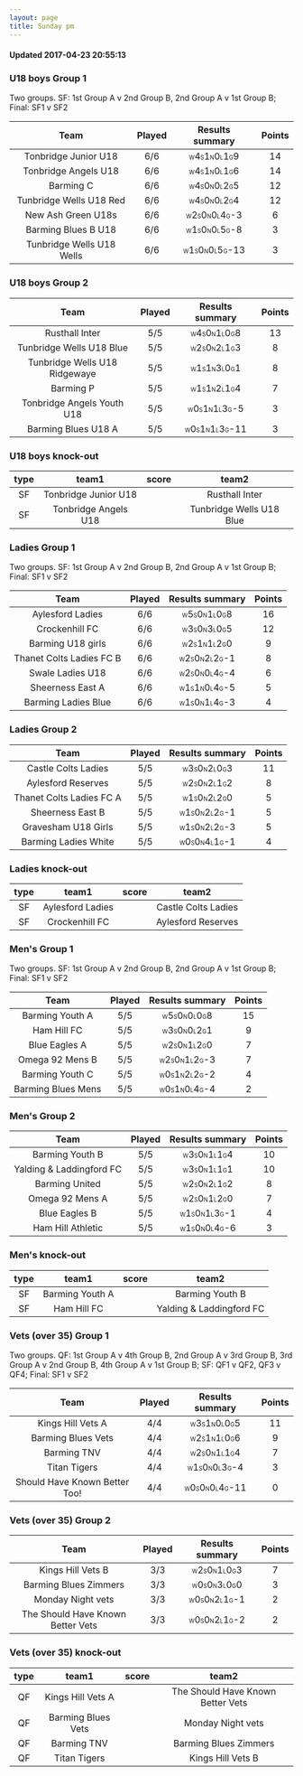 ```yaml
---
layout: page
title: Sunday pm
---
```


#### Updated 2017-04-23 20:55:13 
### U18 boys Group 1
 Two groups. SF: 1st Group A v 2nd Group B, 2nd Group A v 1st Group B; Final: SF1 v SF2

|           Team            |  Played  |                                                      Results summary                                                       |  Points  |
|:-------------------------:|:--------:|:--------------------------------------------------------------------------------------------------------------------------:|:--------:|
|   Tonbridge Junior U18    |   6/6    |  <font size="1">W</font>4<font size="1">S</font>1<font size="1">N</font>0<font size="1">L</font>1<font size="1">G</font>9  |    14    |
|   Tonbridge Angels U18    |   6/6    |  <font size="1">W</font>4<font size="1">S</font>1<font size="1">N</font>0<font size="1">L</font>1<font size="1">G</font>6  |    14    |
|         Barming C         |   6/6    |  <font size="1">W</font>4<font size="1">S</font>0<font size="1">N</font>0<font size="1">L</font>2<font size="1">G</font>5  |    12    |
|  Tunbridge Wells U18 Red  |   6/6    |  <font size="1">W</font>4<font size="1">S</font>0<font size="1">N</font>0<font size="1">L</font>2<font size="1">G</font>4  |    12    |
|    New Ash Green U18s     |   6/6    | <font size="1">W</font>2<font size="1">S</font>0<font size="1">N</font>0<font size="1">L</font>4<font size="1">G</font>-3  |    6     |
|    Barming Blues B U18    |   6/6    | <font size="1">W</font>1<font size="1">S</font>0<font size="1">N</font>0<font size="1">L</font>5<font size="1">G</font>-8  |    3     |
| Tunbridge Wells U18 Wells |   6/6    | <font size="1">W</font>1<font size="1">S</font>0<font size="1">N</font>0<font size="1">L</font>5<font size="1">G</font>-13 |    3     |



### U18 boys Group 2

|             Team              |  Played  |                                                      Results summary                                                       |  Points  |
|:-----------------------------:|:--------:|:--------------------------------------------------------------------------------------------------------------------------:|:--------:|
|        Rusthall Inter         |   5/5    |  <font size="1">W</font>4<font size="1">S</font>0<font size="1">N</font>1<font size="1">L</font>0<font size="1">G</font>8  |    13    |
|   Tunbridge Wells U18 Blue    |   5/5    |  <font size="1">W</font>2<font size="1">S</font>0<font size="1">N</font>2<font size="1">L</font>1<font size="1">G</font>3  |    8     |
| Tunbridge Wells U18 Ridgewaye |   5/5    |  <font size="1">W</font>1<font size="1">S</font>1<font size="1">N</font>3<font size="1">L</font>0<font size="1">G</font>1  |    8     |
|           Barming P           |   5/5    |  <font size="1">W</font>1<font size="1">S</font>1<font size="1">N</font>2<font size="1">L</font>1<font size="1">G</font>4  |    7     |
|  Tonbridge Angels Youth U18   |   5/5    | <font size="1">W</font>0<font size="1">S</font>1<font size="1">N</font>1<font size="1">L</font>3<font size="1">G</font>-5  |    3     |
|      Barming Blues U18 A      |   5/5    | <font size="1">W</font>0<font size="1">S</font>1<font size="1">N</font>1<font size="1">L</font>3<font size="1">G</font>-11 |    3     |



### U18 boys knock-out
 

|  type  |        team1         |  score  |          team2           |
|:------:|:--------------------:|:-------:|:------------------------:|
|   SF   | Tonbridge Junior U18 |         |      Rusthall Inter      |
|   SF   | Tonbridge Angels U18 |         | Tunbridge Wells U18 Blue |


### Ladies Group 1
 Two groups. SF: 1st Group A v 2nd Group B, 2nd Group A v 1st Group B; Final: SF1 v SF2

|           Team           |  Played  |                                                      Results summary                                                      |  Points  |
|:------------------------:|:--------:|:-------------------------------------------------------------------------------------------------------------------------:|:--------:|
|     Aylesford Ladies     |   6/6    | <font size="1">W</font>5<font size="1">S</font>0<font size="1">N</font>1<font size="1">L</font>0<font size="1">G</font>8  |    16    |
|      Crockenhill FC      |   6/6    | <font size="1">W</font>3<font size="1">S</font>0<font size="1">N</font>3<font size="1">L</font>0<font size="1">G</font>5  |    12    |
|    Barming U18 girls     |   6/6    | <font size="1">W</font>2<font size="1">S</font>1<font size="1">N</font>1<font size="1">L</font>2<font size="1">G</font>0  |    9     |
| Thanet Colts Ladies FC B |   6/6    | <font size="1">W</font>2<font size="1">S</font>0<font size="1">N</font>2<font size="1">L</font>2<font size="1">G</font>-1 |    8     |
|     Swale Ladies U18     |   6/6    | <font size="1">W</font>2<font size="1">S</font>0<font size="1">N</font>0<font size="1">L</font>4<font size="1">G</font>-4 |    6     |
|     Sheerness East A     |   6/6    | <font size="1">W</font>1<font size="1">S</font>1<font size="1">N</font>0<font size="1">L</font>4<font size="1">G</font>-5 |    5     |
|   Barming Ladies Blue    |   6/6    | <font size="1">W</font>1<font size="1">S</font>0<font size="1">N</font>1<font size="1">L</font>4<font size="1">G</font>-3 |    4     |



### Ladies Group 2

|           Team           |  Played  |                                                      Results summary                                                      |  Points  |
|:------------------------:|:--------:|:-------------------------------------------------------------------------------------------------------------------------:|:--------:|
|   Castle Colts Ladies    |   5/5    | <font size="1">W</font>3<font size="1">S</font>0<font size="1">N</font>2<font size="1">L</font>0<font size="1">G</font>3  |    11    |
|    Aylesford Reserves    |   5/5    | <font size="1">W</font>2<font size="1">S</font>0<font size="1">N</font>2<font size="1">L</font>1<font size="1">G</font>2  |    8     |
| Thanet Colts Ladies FC A |   5/5    | <font size="1">W</font>1<font size="1">S</font>0<font size="1">N</font>2<font size="1">L</font>2<font size="1">G</font>0  |    5     |
|     Sheerness East B     |   5/5    | <font size="1">W</font>1<font size="1">S</font>0<font size="1">N</font>2<font size="1">L</font>2<font size="1">G</font>-1 |    5     |
|   Gravesham U18 Girls    |   5/5    | <font size="1">W</font>1<font size="1">S</font>0<font size="1">N</font>2<font size="1">L</font>2<font size="1">G</font>-3 |    5     |
|   Barming Ladies White   |   5/5    | <font size="1">W</font>0<font size="1">S</font>0<font size="1">N</font>4<font size="1">L</font>1<font size="1">G</font>-1 |    4     |



### Ladies knock-out
 

|  type  |      team1       |  score  |        team2        |
|:------:|:----------------:|:-------:|:-------------------:|
|   SF   | Aylesford Ladies |         | Castle Colts Ladies |
|   SF   |  Crockenhill FC  |         | Aylesford Reserves  |


### Men's Group 1
 Two groups. SF: 1st Group A v 2nd Group B, 2nd Group A v 1st Group B; Final: SF1 v SF2

|        Team        |  Played  |                                                      Results summary                                                      |  Points  |
|:------------------:|:--------:|:-------------------------------------------------------------------------------------------------------------------------:|:--------:|
|  Barming Youth A   |   5/5    | <font size="1">W</font>5<font size="1">S</font>0<font size="1">N</font>0<font size="1">L</font>0<font size="1">G</font>8  |    15    |
|    Ham Hill FC     |   5/5    | <font size="1">W</font>3<font size="1">S</font>0<font size="1">N</font>0<font size="1">L</font>2<font size="1">G</font>1  |    9     |
|   Blue Eagles A    |   5/5    | <font size="1">W</font>2<font size="1">S</font>0<font size="1">N</font>1<font size="1">L</font>2<font size="1">G</font>0  |    7     |
|  Omega 92 Mens B   |   5/5    | <font size="1">W</font>2<font size="1">S</font>0<font size="1">N</font>1<font size="1">L</font>2<font size="1">G</font>-3 |    7     |
|  Barming Youth C   |   5/5    | <font size="1">W</font>0<font size="1">S</font>1<font size="1">N</font>2<font size="1">L</font>2<font size="1">G</font>-2 |    4     |
| Barming Blues Mens |   5/5    | <font size="1">W</font>0<font size="1">S</font>1<font size="1">N</font>0<font size="1">L</font>4<font size="1">G</font>-4 |    2     |



### Men's Group 2

|           Team           |  Played  |                                                      Results summary                                                      |  Points  |
|:------------------------:|:--------:|:-------------------------------------------------------------------------------------------------------------------------:|:--------:|
|     Barming Youth B      |   5/5    | <font size="1">W</font>3<font size="1">S</font>0<font size="1">N</font>1<font size="1">L</font>1<font size="1">G</font>4  |    10    |
| Yalding & Laddingford FC |   5/5    | <font size="1">W</font>3<font size="1">S</font>0<font size="1">N</font>1<font size="1">L</font>1<font size="1">G</font>1  |    10    |
|      Barming United      |   5/5    | <font size="1">W</font>2<font size="1">S</font>0<font size="1">N</font>2<font size="1">L</font>1<font size="1">G</font>2  |    8     |
|     Omega 92 Mens A      |   5/5    | <font size="1">W</font>2<font size="1">S</font>0<font size="1">N</font>1<font size="1">L</font>2<font size="1">G</font>0  |    7     |
|      Blue Eagles B       |   5/5    | <font size="1">W</font>1<font size="1">S</font>0<font size="1">N</font>1<font size="1">L</font>3<font size="1">G</font>-1 |    4     |
|    Ham Hill Athletic     |   5/5    | <font size="1">W</font>1<font size="1">S</font>0<font size="1">N</font>0<font size="1">L</font>4<font size="1">G</font>-6 |    3     |



### Men's knock-out
 

|  type  |      team1      |  score  |          team2           |
|:------:|:---------------:|:-------:|:------------------------:|
|   SF   | Barming Youth A |         |     Barming Youth B      |
|   SF   |   Ham Hill FC   |         | Yalding & Laddingford FC |


### Vets (over 35) Group 1
 Two groups. QF: 1st Group A v 4th Group B, 2nd Group A v 3rd Group B, 3rd Group A v 2nd Group B, 4th Group A v 1st Group B; SF: QF1 v QF2, QF3 v QF4; Final: SF1 v SF2

|             Team              |  Played  |                                                      Results summary                                                       |  Points  |
|:-----------------------------:|:--------:|:--------------------------------------------------------------------------------------------------------------------------:|:--------:|
|       Kings Hill Vets A       |   4/4    |  <font size="1">W</font>3<font size="1">S</font>1<font size="1">N</font>0<font size="1">L</font>0<font size="1">G</font>5  |    11    |
|      Barming Blues Vets       |   4/4    |  <font size="1">W</font>2<font size="1">S</font>1<font size="1">N</font>1<font size="1">L</font>0<font size="1">G</font>6  |    9     |
|          Barming TNV          |   4/4    |  <font size="1">W</font>2<font size="1">S</font>0<font size="1">N</font>1<font size="1">L</font>1<font size="1">G</font>4  |    7     |
|         Titan Tigers          |   4/4    | <font size="1">W</font>1<font size="1">S</font>0<font size="1">N</font>0<font size="1">L</font>3<font size="1">G</font>-4  |    3     |
| Should Have Known Better Too! |   4/4    | <font size="1">W</font>0<font size="1">S</font>0<font size="1">N</font>0<font size="1">L</font>4<font size="1">G</font>-11 |    0     |



### Vets (over 35) Group 2

|               Team                |  Played  |                                                      Results summary                                                      |  Points  |
|:---------------------------------:|:--------:|:-------------------------------------------------------------------------------------------------------------------------:|:--------:|
|         Kings Hill Vets B         |   3/3    | <font size="1">W</font>2<font size="1">S</font>0<font size="1">N</font>1<font size="1">L</font>0<font size="1">G</font>3  |    7     |
|       Barming Blues Zimmers       |   3/3    | <font size="1">W</font>0<font size="1">S</font>0<font size="1">N</font>3<font size="1">L</font>0<font size="1">G</font>0  |    3     |
|         Monday Night vets         |   3/3    | <font size="1">W</font>0<font size="1">S</font>0<font size="1">N</font>2<font size="1">L</font>1<font size="1">G</font>-1 |    2     |
| The Should Have Known Better Vets |   3/3    | <font size="1">W</font>0<font size="1">S</font>0<font size="1">N</font>2<font size="1">L</font>1<font size="1">G</font>-2 |    2     |



### Vets (over 35) knock-out
 

|  type  |       team1        |  score  |               team2               |
|:------:|:------------------:|:-------:|:---------------------------------:|
|   QF   | Kings Hill Vets A  |         | The Should Have Known Better Vets |
|   QF   | Barming Blues Vets |         |         Monday Night vets         |
|   QF   |    Barming TNV     |         |       Barming Blues Zimmers       |
|   QF   |    Titan Tigers    |         |         Kings Hill Vets B         |

